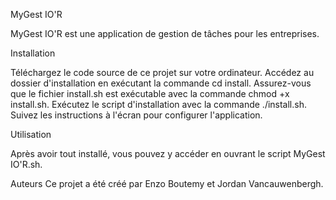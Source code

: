 MyGest IO'R

MyGest IO'R est une application de gestion de tâches pour les entreprises.

Installation

Téléchargez le code source de ce projet sur votre ordinateur.
Accédez au dossier d'installation en exécutant la commande cd install.
Assurez-vous que le fichier install.sh est exécutable avec la commande chmod +x install.sh.
Exécutez le script d'installation avec la commande ./install.sh.
Suivez les instructions à l'écran pour configurer l'application.

Utilisation

Après avoir tout installé, vous pouvez y accéder en ouvrant le script MyGest IO'R.sh.

Auteurs
Ce projet a été créé par Enzo Boutemy et Jordan Vancauwenbergh.
